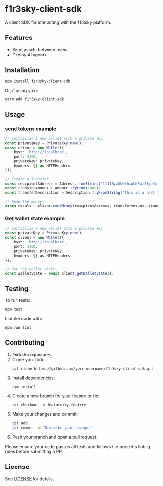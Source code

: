 # f1r3sky-client-sdk

A client SDK for interacting with the f1r3sky platform.

## Features
- Send assets between users
- Deploy AI agents

## Installation

```bash
npm install f1r3sky-client-sdk
```

Or, if using yarn:

```bash
yarn add f1r3sky-client-sdk
```

## Usage
### send tokens example
```typescript
// Initialize a new wallet with a private key
const privateKey = PrivateKey.new();
const client = new Wallet({
    host: 'http://localhost',
    port: 3100,
    privateKey: privateKey,
    headers: {} as HTTPHeaders
});

// Create a transfer
const recipientAddress = Address.fromString("1111NypGkNrhxpLKFwiZ8gLKmiwLQUyzuEe1p3nEKQCSKMvd1YHY3");
const transferAmount = Amount.tryFrom(1000);
const transferDescription = Description.tryFromString("This is a test transfer with a valid description.");

// Send the money
const result = client.sendMoney(recipientAddress, transferAmount, transferDescription);
```

### Get wallet state example
```typescript
// Initialize a new wallet with a private key
const privateKey = PrivateKey.new();
const client = new Wallet({
    host: 'http://localhost',
    port: 3100,
    privateKey: privateKey,
    headers: {} as HTTPHeaders
});

// Get the wallet state
const walletState = await client.getWalletState();
```

## Testing

To run tests:

```bash
npm test
```

Lint the code with:

```bash
npm run lint
```

## Contributing

1. Fork the repository.
2. Clone your fork:
    ```bash
    git clone https://github.com/your-username/f1r3sky-client-sdk.git
    ```
3. Install dependencies:
    ```bash
    npm install
    ```
4. Create a new branch for your feature or fix:
    ```bash
    git checkout -b feature/my-feature
    ```
5. Make your changes and commit:
    ```bash
    git add .
    git commit -m "Describe your changes"
    ```
6. Push your branch and open a pull request.

Please ensure your code passes all tests and follows the project's linting rules before submitting a PR.

## License

See [LICENSE](./LICENSE) for details.